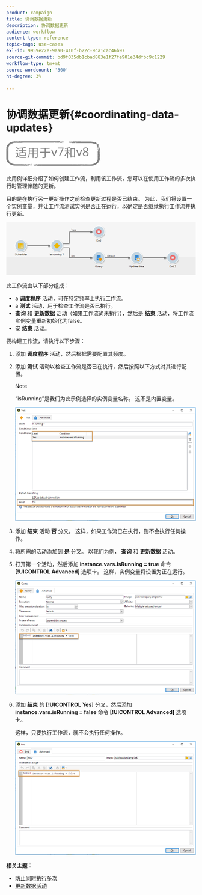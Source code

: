 ```yaml
---
product: campaign
title: 协调数据更新
description: 协调数据更新
audience: workflow
content-type: reference
topic-tags: use-cases
exl-id: 9959e22e-9aa0-410f-b22c-9ca1cac46b97
source-git-commit: bd9f035db1cbad883e1f27fe901e34dfbc9c1229
workflow-type: tm+mt
source-wordcount: '300'
ht-degree: 3%

---
```


# 协调数据更新{#coordinating-data-updates}

![](../../assets/common.svg)

此用例详细介绍了如何创建工作流，利用该工作流，您可以在使用工作流的多次执行时管理伴随的更新。

目的是在执行另一更新操作之前检查更新过程是否已结束。 为此，我们将设置一个实例变量，并让工作流测试实例是否正在运行，以确定是否继续执行工作流并执行更新。

![](assets/uc_dataupdate_wkf.png)

此工作流由以下部分组成：

* a **调度程序** 活动，可在特定频率上执行工作流。
* a **测试** 活动，用于检查工作流是否已执行。
* **查询** 和 **更新数据** 活动（如果工作流尚未执行），然后是 **结束** 活动，将工作流实例变量重新初始化为false。
* 安 **结束** 活动。

要构建工作流，请执行以下步骤：

1. 添加 **调度程序** 活动，然后根据需要配置其频度。
1. 添加 **测试** 活动以检查工作流是否已在执行，然后按照以下方式对其进行配置。

   >[!NOTE]
   >
   >“isRunning”是我们为此示例选择的实例变量名称。 这不是内置变量。

   ![](assets/uc_dataupdate_test.png)

1. 添加 **结束** 活动 **否** 分叉。 这样，如果工作流已在执行，则不会执行任何操作。
1. 将所需的活动添加到 **是** 分叉。 以我们为例， **查询** 和 **更新数据** 活动。
1. 打开第一个活动，然后添加 **instance.vars.isRunning = true** 命令 **[!UICONTROL Advanced]** 选项卡。 这样，实例变量将设置为正在运行。

   ![](assets/uc_dataupdate_query.png)

1. 添加 **结束** 的 **[!UICONTROL Yes]** 分叉，然后添加 **instance.vars.isRunning = false** 命令 **[!UICONTROL Advanced]** 选项卡。

   这样，只要执行工作流，就不会执行任何操作。

   ![](assets/uc_dataupdate_end.png)

**相关主题：**

* [防止同时执行多次](monitoring-workflow-execution.md#preventing-simultaneous-multiple-executions)
* [更新数据活动](update-data.md)

